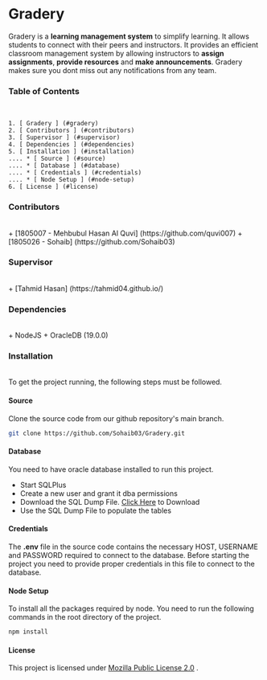 # Gradery

Gradery is a **learning management system** to simplify learning.  It allows students to connect with their peers and instructors. It provides an efficient classroom management system by allowing instructors to **assign assignments**, **provide resources** and **make announcements**. Gradery makes sure you dont miss out any notifications from any team.


### Table of Contents   
<br> 

    1. [ Gradery ] (#gradery)
    2. [ Contributors ] (#contributors)
    3. [ Supervisor ] (#supervisor)
    4. [ Dependencies ] (#dependencies)
    5. [ Installation ] (#installation)
    .... * [ Source ] (#source)
    .... * [ Database ] (#database)
    .... * [ Credentials ] (#credentials)
    .... * [ Node Setup ] (#node-setup)
    6. [ License ] (#license)

### Contributors
<br> 
+ [1805007 - Mehbubul Hasan Al Quvi] (https://github.com/quvi007)
+ [1805026 - Sohaib] (https://github.com/Sohaib03)


### Supervisor
<br>
+ [Tahmid Hasan] (https://tahmid04.github.io/)

### Dependencies
<br>
+ NodeJS
+ OracleDB (19.0.0) 



### Installation
<br>
To get the project running, the following steps must be followed.

####  Source
Clone the source code from our github repository's main branch. 
``` bash
git clone https://github.com/Sohaib03/Gradery.git
```

#### Database

You need to have oracle database installed to run this project. 

+ Start SQLPlus
+ Create a new user and grant it dba permissions
+ Download the SQL Dump File. [Click Here](https://www.google.com) to Download
+ Use the SQL Dump File to populate the tables


#### Credentials

The **.env** file in the source code contains the necessary HOST, USERNAME and PASSWORD required to connect to the database. Before starting the project you need to provide proper credentials in this file to connect to the database.

#### Node Setup

To install all the packages required by node. You need to run the following commands in the root directory of the project.

```bash
npm install
```

#### License

This project is licensed under [Mozilla Public License 2.0](https://github.com/Sohaib03/Gradery/blob/main/LICENSE) . 